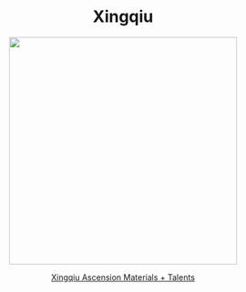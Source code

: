 <body>
  <div align="center">
    <h1> Xingqiu </h1>
<img src="https://static.wikia.nocookie.net/genshin-impact/images/3/34/Personagem_Xingqiu_Desejo.png/revision/latest/scale-to-width/360?cb=20230717205817&path-prefix=pt-br" width=400>
<p></p>
<a href="https://github.com/lihgrandini/characterstp/blob/main/Characters/Xingqiu/Xingqiu.rar">Xingqiu Ascension Materials + Talents</a><br>
  
  </div>
</body>
